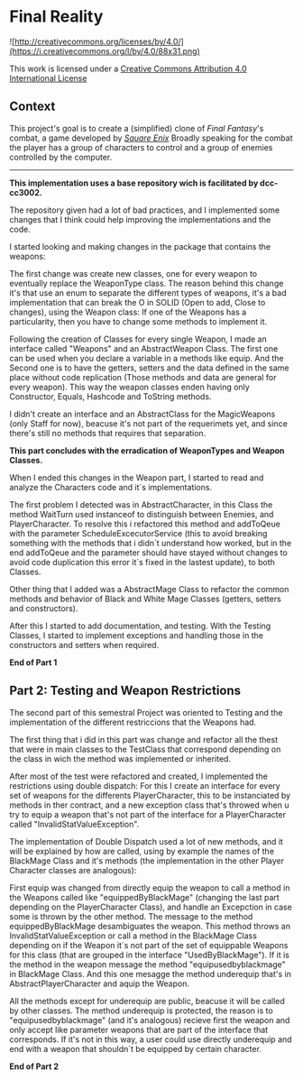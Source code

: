 Final Reality
=============

![http://creativecommons.org/licenses/by/4.0/](https://i.creativecommons.org/l/by/4.0/88x31.png)

This work is licensed under a 
[Creative Commons Attribution 4.0 International License](http://creativecommons.org/licenses/by/4.0/)

Context
-------

This project's goal is to create a (simplified) clone of _Final Fantasy_'s combat, a game developed
by [_Square Enix_](https://www.square-enix.com)
Broadly speaking for the combat the player has a group of characters to control and a group of 
enemies controlled by the computer.

---

**This implementation uses a base repository wich is facilitated by dcc-cc3002.**

The repository given had a lot of bad practices, and I implemented some changes that I think could
help improving the implementations and the code.

I started looking and making changes in the package that contains the weapons:

The first change was create new classes, one for every weapon to eventually replace the WeaponType class.
The reason behind this change it's that use an enum to separate the different types 
of weapons, it's a bad implementation that can break the O in SOLID (Open to add, Close to changes), using the 
Weapon class: 
If one of the Weapons has a particularity, then you have to change some methods to implement it.

Following the creation of Classes for every single Weapon, I made an interface called "Weapons" and
an AbstractWeapon Class. The first one can be used when you declare a variable in a methods like equip.
And the Second one is to have the getters, setters and the data defined in the same place without 
code replication (Those methods and data are general for every weapon). This way the weapon classes
enden having only Constructor, Equals, Hashcode and ToString methods.

I didn't create an interface and an AbstractClass for the MagicWeapons (only Staff for now), beacuse it's not 
part of the requerimets yet, and since there's still no methods that requires that separation.

**This part concludes with the erradication of WeaponTypes and Weapon Classes.**

When I ended this changes in the Weapon part, I started to read and analyze the Characters code and it´s
implementations.

The first problem I detected was in AbstractCharacter, in this Class the method WaitTurn used instanceof
to distinguish between Enemies, and PlayerCharacter. To resolve this i refactored this method and addToQeue with 
the parameter ScheduleExcecutorService (this to avoid breaking something with the methods that i didn´t
understand how worked, but in the end addToQeue and the parameter should have stayed without changes
to avoid code duplication this error it´s fixed in the lastest update), to both Classes.

Other thing that I added was a AbstractMage Class to refactor the common methods and behavior
of Black and White Mage Classes (getters, setters and constructors).

After this I started to add documentation, and testing. With the Testing Classes, I started to implement exceptions
and handling those in the constructors and setters when required.

**End of Part 1**

Part 2: Testing and Weapon Restrictions
---
The second part of this semestral Project was oriented to Testing and the implementation of the different
restriccions that the Weapons had. 

The first thing that i did in this part was change and refactor all the thest that were in main classes
 to the TestClass that correspond depending on the class in wich the method was implemented or inherited.

After most of the test were refactored and created, I implemented the restrictions using double dispatch:
For this I create an interface for every set of weapons for the differents PlayerCharacter, this to be instanciated by 
methods in ther contract, and a new exception class that's throwed when u try to equip a weapon that's not part of 
the interface for a PlayerCharacter called "InvalidStatValueException".

The implementation of Double Dispatch used a lot of new methods, and it will be explained by how are called, using 
by example the names of the BlackMage Class and it's methods (the implementation in the other Player Character classes
are analogous):

First equip was changed from directly equip the weapon to call a method in the Weapons called like 
"equippedByBlackMage" (changing the last part depending on the PlayerCharacter Class), and handle an Excepction in case 
some is thrown by the other method. The message to the method equippedByBlackMage desambiguates the weapon. This method
throws an InvalidStatValueException or call a method in the BlackMage Class depending on 
if the Weapon it´s not part of the set of equippable Weapons for this class (that are grouped in the interface 
"UsedByBlackMage"). If it is the method in the weapon message the method "equipusedbyblackmage" in BlackMage Class.
And this one mesagge the method underequip that's in AbstractPlayerCharacter and aquip the Weapon.

All the methods except for underequip are public, beacuse it will be called by other classes. The method underequip is
protected, the reason is to "equipusedbyblackmage" (and it's analogous) recieve first the weapon and only accept like 
parameter weapons that are part of the interface that corresponds. If it's not in this way, a user could 
use directly underequip and end with a weapon that shouldn´t be equipped by certain character.

**End of Part 2**

